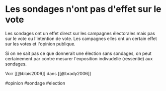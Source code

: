 # Les sondages n'ont pas d'effet sur le vote

Les sondages ont un effet direct sur les campagnes électorales mais pas sur le vote ou l'intention de vote. Les campagnes elles ont un certain effet sur les votes et l'opinion publique.

Si on ne sait pas ce que donnerait une élection sans sondages, on peut certainement par contre mesurer l'exposition indivudelle (ressentie) aux sondages.

Voir [[@blais2006]] dans [[@brady2006]]

#opinion #sondage #election 